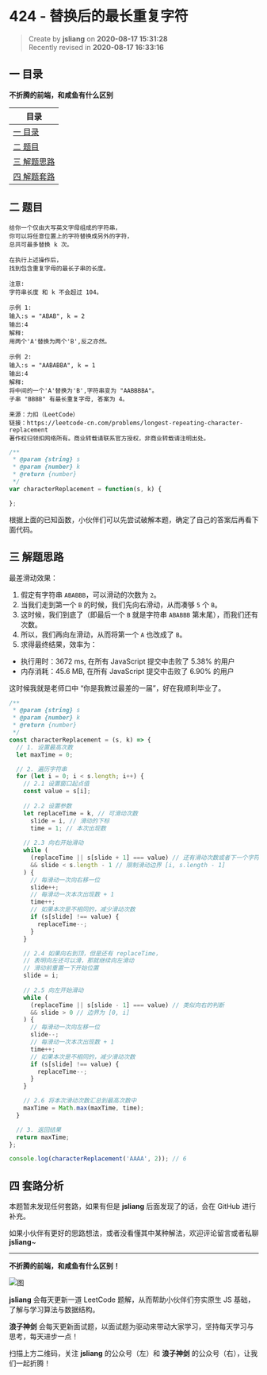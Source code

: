 424 - 替换后的最长重复字符
===

> Create by **jsliang** on **2020-08-17 15:31:28**  
> Recently revised in **2020-08-17 16:33:16**

## 一 目录

**不折腾的前端，和咸鱼有什么区别**

| 目录 |
| --- |
| [一 目录](#chapter-one) |
| [二 题目](#chapter-two) |
| [三 解题思路](#chapter-three) |
| [四 解题套路](#chapter-four) |

## 二 题目



```
给你一个仅由大写英文字母组成的字符串，
你可以将任意位置上的字符替换成另外的字符，
总共可最多替换 k 次。

在执行上述操作后，
找到包含重复字母的最长子串的长度。

注意:
字符串长度 和 k 不会超过 104。

示例 1:
输入:s = "ABAB", k = 2
输出:4
解释:
用两个'A'替换为两个'B',反之亦然。

示例 2:
输入:s = "AABABBA", k = 1
输出:4
解释:
将中间的一个'A'替换为'B',字符串变为 "AABBBBA"。
子串 "BBBB" 有最长重复字母, 答案为 4。

来源：力扣（LeetCode）
链接：https://leetcode-cn.com/problems/longest-repeating-character-replacement
著作权归领扣网络所有。商业转载请联系官方授权，非商业转载请注明出处。
```

```js
/**
 * @param {string} s
 * @param {number} k
 * @return {number}
 */
var characterReplacement = function(s, k) {

};
```

根据上面的已知函数，小伙伴们可以先尝试破解本题，确定了自己的答案后再看下面代码。

## 三 解题思路



最差滑动效果：

1. 假定有字符串 `ABABBB`，可以滑动的次数为 `2`。
2. 当我们走到第一个 `B` 的时候，我们先向右滑动，从而凑够 `5` 个 `B`。
3. 这时候，我们到底了（即最后一个 `B` 就是字符串 `ABABBB` 第末尾），而我们还有次数。
4. 所以，我们再向左滑动，从而将第一个 `A` 也改成了 `B`。
5. 求得最终结果，效率为：

* 执行用时：3672 ms, 在所有 JavaScript 提交中击败了 5.38% 的用户
* 内存消耗：45.6 MB, 在所有 JavaScript 提交中击败了 6.90% 的用户

这时候我就是老师口中 “你是我教过最差的一届”，好在我顺利毕业了。

```js
/**
 * @param {string} s
 * @param {number} k
 * @return {number}
 */
const characterReplacement = (s, k) => {
  // 1. 设置最高次数
  let maxTime = 0;

  // 2. 遍历字符串
  for (let i = 0; i < s.length; i++) {
    // 2.1 设置窗口起点值
    const value = s[i];
    
    // 2.2 设置参数
    let replaceTime = k, // 可滑动次数
      slide = i, // 滑动的下标
      time = 1; // 本次出现数
    
    // 2.3 向右开始滑动
    while (
      (replaceTime || s[slide + 1] === value) // 还有滑动次数或者下一个字符串相同
      && slide < s.length - 1 // 限制滑动边界 [i, s.length - 1]
    ) {
      // 每滑动一次向右移一位
      slide++;
      // 每滑动一次本次出现数 + 1
      time++;
      // 如果本次是不相同的，减少滑动次数
      if (s[slide] !== value) {
        replaceTime--;
      }
    }

    // 2.4 如果向右到顶，但是还有 replaceTime，
    // 表明向左还可以滑，那就继续向左滑动
    // 滑动前重置一下开始位置
    slide = i;
    
    // 2.5 向左开始滑动
    while (
      (replaceTime || s[slide - 1] === value) // 类似向右的判断
      && slide > 0 // 边界为 [0, i]
    ) {
      // 每滑动一次向左移一位
      slide--;
      // 每滑动一次本次出现数 + 1
      time++;
      // 如果本次是不相同的，减少滑动次数
      if (s[slide] !== value) {
        replaceTime--;
      }
    }

    // 2.6 将本次滑动次数汇总到最高次数中
    maxTime = Math.max(maxTime, time);
  }

  // 3. 返回结果
  return maxTime;
};

console.log(characterReplacement('AAAA', 2)); // 6
```

## 四 套路分析



本题暂未发现任何套路，如果有但是 **jsliang** 后面发现了的话，会在 GitHub 进行补充。

如果小伙伴有更好的思路想法，或者没看懂其中某种解法，欢迎评论留言或者私聊 **jsliang**~

---

**不折腾的前端，和咸鱼有什么区别！**

![图](https://github.com/LiangJunrong/document-library/blob/master/public-repertory/img/z-index-small.png?raw=true)

**jsliang** 会每天更新一道 LeetCode 题解，从而帮助小伙伴们夯实原生 JS 基础，了解与学习算法与数据结构。

**浪子神剑** 会每天更新面试题，以面试题为驱动来带动大家学习，坚持每天学习与思考，每天进步一点！

扫描上方二维码，关注 **jsliang** 的公众号（左）和 **浪子神剑** 的公众号（右），让我们一起折腾！

